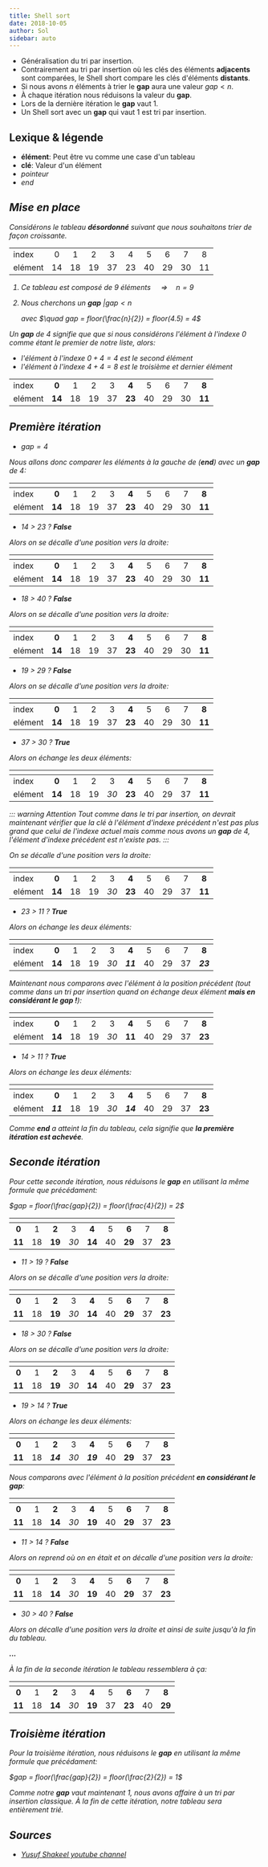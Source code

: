 ```yaml
---
title: Shell sort
date: 2018-10-05
author: Sol
sidebar: auto
---
```


* Généralisation du tri par insertion.
* Contrairement au tri par insertion où les clés des éléments **adjacents** sont comparées, le Shell short compare les clés d'éléments **distants**.
* Si nous avons $n$ éléments à trier le <Def def='"pas" en francais'>**gap**</Def> aura une valeur $gap < n$.
* À chaque <Def def="passe ?">itération</Def> nous réduisons la valeur du **gap**. 
* Lors de la dernière itération le **gap** vaut 1.
* Un Shell sort avec un **gap** qui vaut 1 est tri par insertion.

## Lexique & légende

* **élément**: Peut être vu comme une case d'un tableau
* **clé**: Valeur d'un élément
* <i :class="p"/> pointeur
* <i :class="e"/> end

## Mise en place
Considérons le tableau **désordonné** suivant que nous souhaitons trier de façon croissante.

|         |       |       |       |       |       |       |       |       |       |
| ------- | :---: | :---: | :---: | :---: | :---: | :---: | :---: | :---: | :---: |
| index   | 0     | 1     | 2     | 3     | 4     | 5     | 6     | 7     | 8     |
| elément | 14    | 18    | 19    | 37    | 23    | 40    | 29    | 30    | 11    |

1. Ce tableau est composé de 9 éléments $\quad\Rightarrow\quad n=9$
   
2. Nous cherchons un **gap** $| gap < n \quad$ 

    avec $\quad gap = floor(\frac{n}{2}) = floor(4.5) = 4$

Un **gap** de 4 signifie que que si nous considérons l'élément à l'indexe 0 comme étant le premier de notre liste, alors:
* l'élément à l'indexe $0 + 4 = 4$ est le second élément
* l'élément à l'indexe $4 + 4 = 8$ est le troisième et dernier élément

|         |        |       |       |       |        |       |       |       |        |
| ------- | :----: | :---: | :---: | :---: | :----: | :---: | :---: | :---: | :----: |
| index   | **0**  | 1     | 2     | 3     | **4**  | 5     | 6     | 7     | **8**  |
| elément | **14** | 18    | 19    | 37    | **23** | 40    | 29    | 30    | **11** |

  
## Première itération
* $gap = 4$

Nous allons donc comparer les éléments à la gauche de <i :class="e"/> (**end**) avec un **gap** de 4:

|         | <i :class="p"/> |       |       |       | <i :class="p"/><i :class="e"/> |       |       |       |        |
| ------- | :-------------: | :---: | :---: | :---: | :----------------------------: | :---: | :---: | :---: | :----: |
| index   | **0**           | 1     | 2     | 3     | **4**                          | 5     | 6     | 7     | **8**  |
| elément | **14**          | 18    | 19    | 37    | **23**                         | 40    | 29    | 30    | **11** |


* 14 > 23 ? **False** 

Alors on se décalle d'une position vers la droite:

|         |        | <i :class="p"/> |       |       |        | <i :class="p"/><i :class="e"/> |       |       |        |
| ------- | :----: | :-------------: | :---: | :---: | :----: | :----------------------------: | :---: | :---: | :----: |
| index   | **0**  | 1               | 2     | 3     | **4**  | 5                              | 6     | 7     | **8**  |
| elément | **14** | 18              | 19    | 37    | **23** | 40                             | 29    | 30    | **11** |

* 18 > 40 ? **False**

Alors on se décalle d'une position vers la droite:

|         |        |       | <i :class="p"/> |       |        |       | <i :class="p"/><i :class="e"/> |       |        |
| ------- | :----: | :---: | :-------------: | :---: | :----: | :---: | :----------------------------: | :---: | :----: |
| index   | **0**  | 1     | 2               | 3     | **4**  | 5     | 6                              | 7     | **8**  |
| elément | **14** | 18    | 19              | 37    | **23** | 40    | 29                             | 30    | **11** |

* 19 > 29 ? **False**

Alors on se décalle d'une position vers la droite:

|         |        |       |       | <i :class="p"/> |        |       |       | <i :class="p"/><i :class="e"/> |        |
| ------- | :----: | :---: | :---: | :-------------: | :----: | :---: | :---: | :----------------------------: | :----: |
| index   | **0**  | 1     | 2     | 3               | **4**  | 5     | 6     | 7                              | **8**  |
| elément | **14** | 18    | 19    | 37              | **23** | 40    | 29    | 30                             | **11** |

* 37 > 30 ? **True**

Alors on échange les deux éléments:

|         |        |       |       | <i :class="p"/> |        |       |       | <i :class="p"/><i :class="e"/> |        |
| ------- | :----: | :---: | :---: | :-------------: | :----: | :---: | :---: | :----------------------------: | :----: |
| index   | **0**  | 1     | 2     | 3               | **4**  | 5     | 6     | 7                              | **8**  |
| elément | **14** | 18    | 19    | *30*            | **23** | 40    | 29    | 37                             | **11** |

::: warning Attention
Tout comme dans le tri par insertion, on devrait maintenant vérifier que la clé à l'élément d'indexe précédent n'est pas plus grand que celui de l'indexe actuel mais comme nous avons un **gap** de 4, l'élément d'indexe précédent est n'existe pas.
:::

On se décalle d'une position vers la droite:

|         |        |       |       |       | <i :class="p"/> |       |       |       | <i :class="p"/><i :class="e"/> |
| ------- | :----: | :---: | :---: | :---: | :-------------: | :---: | :---: | :---: | :----------------------------: |
| index   | **0**  | 1     | 2     | 3     | **4**           | 5     | 6     | 7     | **8**                          |
| elément | **14** | 18    | 19    | *30*  | **23**          | 40    | 29    | 37    | **11**                         |

* 23 > 11 ? **True**

Alors on échange les deux éléments:

|         |        |       |       |       | <i :class="p"/> |       |       |       | <i :class="p"/><i :class="e"/> |
| ------- | :----: | :---: | :---: | :---: | :-------------: | :---: | :---: | :---: | :----------------------------: |
| index   | **0**  | 1     | 2     | 3     | **4**           | 5     | 6     | 7     | **8**                          |
| elément | **14** | 18    | 19    | *30*  | **_11_**        | 40    | 29    | 37    | **_23_**                       |

Maintenant nous comparons avec l'élément à la position précédent (tout comme dans un tri par insertion quand on échange deux élément **mais en considérant le gap !**):

|         | <i :class="p"/> |       |       |       | <i :class="p"/> |       |       |       | <i :class="e"/> |
| ------- | :-------------: | :---: | :---: | :---: | :-------------: | :---: | :---: | :---: | :-------------: |
| index   | **0**           | 1     | 2     | 3     | **4**           | 5     | 6     | 7     | **8**           |
| elément | **14**          | 18    | 19    | *30*  | **11**          | 40    | 29    | 37    | **23**          |

* 14 > 11 ? **True**

Alors on échange les deux éléments:

|         | <i :class="p"/> |       |       |       | <i :class="p"/> |       |       |       | <i :class="e"/> |
| ------- | :-------------: | :---: | :---: | :---: | :-------------: | :---: | :---: | :---: | :-------------: |
| index   | **0**           | 1     | 2     | 3     | **4**           | 5     | 6     | 7     | **8**           |
| elément | **_11_**        | 18    | 19    | *30*  | **_14_**        | 40    | 29    | 37    | **23**          |

Comme **end** a atteint la fin du tableau, cela signifie que **la première itération est achevée**.

## Seconde itération

Pour cette seconde itération, nous réduisons le **gap** en utilisant la même formule que précédament: 

$gap = floor(\frac{gap}{2}) = floor(\frac{4}{2}) = 2$

| <i :class="p"/> |       | <i :class="p"/><i :class="e"/> |       |        |       |        |       |        |
| :-------------: | :---: | :----------------------------: | :---: | :----: | :---: | :----: | :---: | :----: |
| **0**           | 1     | **2**                          | 3     | **4**  | 5     | **6**  | 7     | **8**  |
| **11**          | 18    | **19**                         | *30*  | **14** | 40    | **29** | 37    | **23** |

* 11 > 19 ? **False**

Alors on se décalle d'une position vers la droite:


|        | <i :class="p"/> |        | <i :class="p"/><i :class="e"/> |        |       |        |       |        |
| :----: | :-------------: | :----: | :----------------------------: | :----: | :---: | :----: | :---: | :----: |
| **0**  | 1               | **2**  | 3                              | **4**  | 5     | **6**  | 7     | **8**  |
| **11** | 18              | **19** | *30*                           | **14** | 40    | **29** | 37    | **23** |

* 18 > 30 ? **False**

Alors on se décalle d'une position vers la droite:


|        |       | <i :class="p"/> |       | <i :class="p"/><i :class="e"/> |       |        |       |        |
| :----: | :---: | :-------------: | :---: | :----------------------------: | :---: | :----: | :---: | :----: |
| **0**  | 1     | **2**           | 3     | **4**                          | 5     | **6**  | 7     | **8**  |
| **11** | 18    | **19**          | *30*  | **14**                         | 40    | **29** | 37    | **23** |

* 19 > 14 ? **True**

Alors on échange les deux éléments:

|        |       | <i :class="p"/> |       | <i :class="p"/><i :class="e"/> |       |        |       |        |
| :----: | :---: | :-------------: | :---: | :----------------------------: | :---: | :----: | :---: | :----: |
| **0**  | 1     | **2**           | 3     | **4**                          | 5     | **6**  | 7     | **8**  |
| **11** | 18    | **_14_**        | *30*  | **_19_**                       | 40    | **29** | 37    | **23** |

Nous comparons avec l'élément à la position précédent **en considérant le gap**:

| <i :class="p"/> |       | <i :class="p"/> |       | <i :class="e"/> |       |        |       |        |
| :-------------: | :---: | :-------------: | :---: | :-------------: | :---: | :----: | :---: | :----: |
| **0**           | 1     | **2**           | 3     | **4**           | 5     | **6**  | 7     | **8**  |
| **11**          | 18    | **14**          | *30*  | **19**          | 40    | **29** | 37    | **23** |

* 11 > 14 ? **False**

Alors on reprend où on en était et on décalle d'une position vers la droite:

|        |       |        | <i :class="p"/> |        | <i :class="p"/><i :class="e"/> |        |       |        |
| :----: | :---: | :----: | :-------------: | :----: | :----------------------------: | :----: | :---: | :----: |
| **0**  | 1     | **2**  | 3               | **4**  | 5                              | **6**  | 7     | **8**  |
| **11** | 18    | **14** | *30*            | **19** | 40                             | **29** | 37    | **23** |

* 30 > 40 ? **False**

Alors on décalle d'une position vers la droite et ainsi de suite jusqu'à la fin du tableau.

**...**

À la fin de la seconde itération le tableau ressemblera à ça:

|        |       |        |       |        |       | <i :class="p"/> |       | <i :class="p"/><i :class="e"/> |
| :----: | :---: | :----: | :---: | :----: | :---: | :-------------: | :---: | :----------------------------: |
| **0**  | 1     | **2**  | 3     | **4**  | 5     | **6**           | 7     | **8**                          |
| **11** | 18    | **14** | *30*  | **19** | 37    | **23**          | 40    | **29**                         |

## Troisième itération

Pour la troisième itération, nous réduisons le **gap** en utilisant la même formule que précédament: 

$gap = floor(\frac{gap}{2}) = floor(\frac{2}{2}) = 1$

Comme notre **gap** vaut maintenant 1, nous avons affaire à un tri par insertion classique. À la fin de cette itération, notre tableau sera entièrement trié.



## Sources

* [Yusuf Shakeel youtube channel](https://www.youtube.com/watch?v=SCBf7aqKQEY)


<script>
  export default {
    computed: {
        // c() { return "far fa-arrow-to-bottom" }, // current
        p() { return "far fa-long-arrow-down" }, // pointer
        e() { return "far fa-level-down" }, // end
    },
  }
</script>

<style>
.fa-level-down {
    color: red !important;
}
</style>